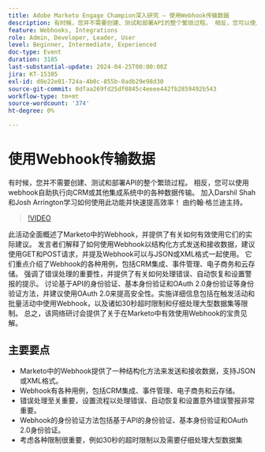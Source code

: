 ```yaml
---
title: Adobe Marketo Engage Champion深入研究 — 使用Webhook传输数据
description: 有时候，您并不需要创建、测试和部署API的整个繁琐过程。 相反，您可以使用webhook自助执行向CRM或其他集成系统中的各种数据传输。 加入Darshil Shah和Josh Arrington学习如何使用此功能并快速提高效率！ 由约翰·格兰迪主持。
feature: Webhooks, Integrations
role: Admin, Developer, Leader, User
level: Beginner, Intermediate, Experienced
doc-type: Event
duration: 3185
last-substantial-update: 2024-04-25T00:00:00Z
jira: KT-15385
exl-id: d8e22e01-724a-4b0c-855b-0adb29e98d30
source-git-commit: 0dfaa269fd25df0845c4eeee442fb2859492b543
workflow-type: tm+mt
source-wordcount: '374'
ht-degree: 0%

---
```


# 使用Webhook传输数据

有时候，您并不需要创建、测试和部署API的整个繁琐过程。 相反，您可以使用webhook自助执行向CRM或其他集成系统中的各种数据传输。 加入Darshil Shah和Josh Arrington学习如何使用此功能并快速提高效率！ 由约翰·格兰迪主持。

>[!VIDEO](https://video.tv.adobe.com/v/3428687/?learn=on)

此活动全面概述了Marketo中的Webhook，并提供了有关如何有效使用它们的实际建议。 发言者们解释了如何使用Webhook以结构化方式发送和接收数据，建议使用GET和POST请求，并提及Webhook可以与JSON或XML格式一起使用。 它们重点介绍了Webhook的各种用例，包括CRM集成、事件管理、电子商务和云存储。 强调了错误处理的重要性，并提供了有关如何处理错误、自动恢复和设置警报的提示。 讨论基于API的身份验证、基本身份验证和OAuth 2.0身份验证等身份验证方法，并建议使用OAuth 2.0来提高安全性。实施详细信息包括在触发活动和批量活动中使用Webhook，以及诸如30秒超时限制和仔细处理大型数据集等限制。 总之，该网络研讨会提供了关于在Marketo中有效使用Webhook的宝贵见解。

## 主要要点

* Marketo中的Webhook提供了一种结构化方法来发送和接收数据，支持JSON或XML格式。
* Webhook有各种用例，包括CRM集成、事件管理、电子商务和云存储。
* 错误处理至关重要，设置流程以处理错误、自动恢复和设置意外错误警报非常重要。
* Webhook的身份验证方法包括基于API的身份验证、基本身份验证和OAuth 2.0身份验证。
* 考虑各种限制很重要，例如30秒的超时限制以及需要仔细处理大型数据集
